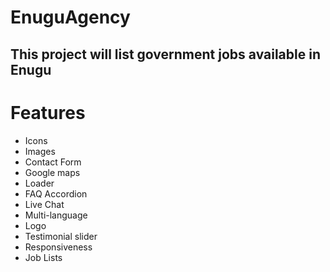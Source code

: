 # EnuguAgency

## This project will list government jobs available in Enugu

# Features
- Icons
- Images
- Contact Form
- Google maps
- Loader
- FAQ Accordion
- Live Chat
- Multi-language
- Logo
- Testimonial slider
- Responsiveness
- Job Lists

